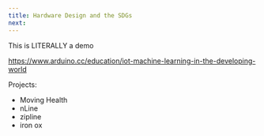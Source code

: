 ```yaml
---
title: Hardware Design and the SDGs
next: 
---
```


This is LITERALLY a demo


https://www.arduino.cc/education/iot-machine-learning-in-the-developing-world

Projects:
- Moving Health
- nLine
- zipline
- iron ox